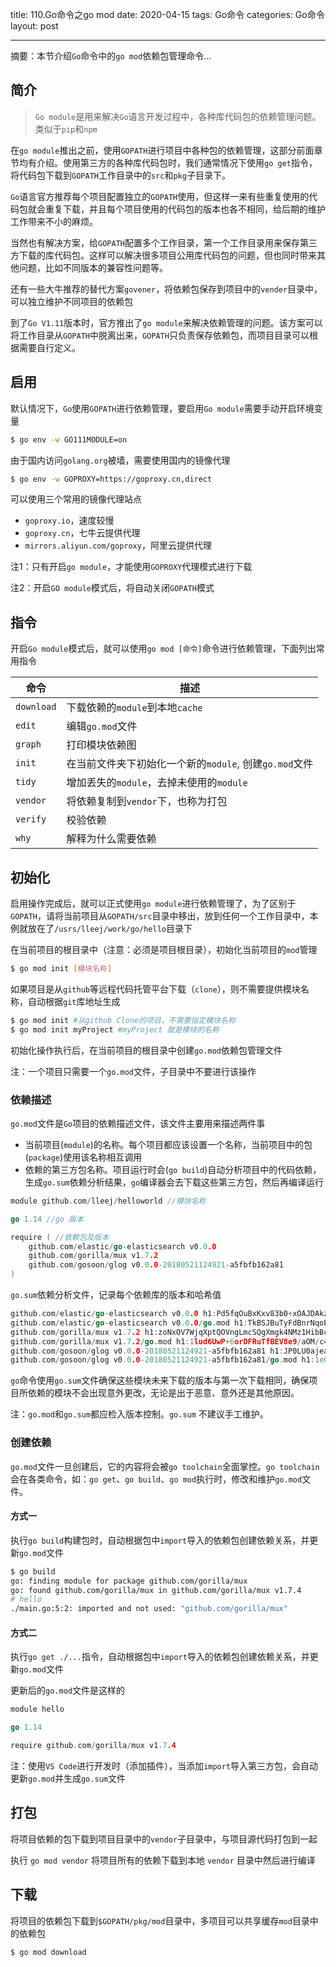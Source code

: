title: 110.Go命令之go mod
date: 2020-04-15
tags: Go命令
categories: Go命令
layout: post

------

摘要：本节介绍`Go`命令中的`go mod`依赖包管理命令...

<!-- more -->

## 简介

> `Go module`是用来解决`Go`语言开发过程中，各种库代码包的依赖管理问题。类似于`pip`和`npm`

在`go module`推出之前，使用`GOPATH`进行项目中各种包的依赖管理，这部分前面章节均有介绍。使用第三方的各种库代码包时，我们通常情况下使用`go get`指令，将代码包下载到`GOPATH`工作目录中的`src`和`pkg`子目录下。

`Go`语言官方推荐每个项目配置独立的`GOPATH`使用，但这样一来有些重复使用的代码包就会重复下载，并且每个项目使用的代码包的版本也各不相同，给后期的维护工作带来不小的麻烦。

当然也有解决方案，给`GOPATH`配置多个工作目录，第一个工作目录用来保存第三方下载的库代码包。这样可以解决很多项目公用库代码包的问题，但也同时带来其他问题，比如不同版本的兼容性问题等。

还有一些大牛推荐的替代方案`govener`，将依赖包保存到项目中的`vender`目录中，可以独立维护不同项目的依赖包

到了`Go V1.11`版本时，官方推出了`go module`来解决依赖管理的问题。该方案可以将工作目录从`GOPATH`中脱离出来，`GOPATH`只负责保存依赖包，而项目目录可以根据需要自行定义。

## 启用

默认情况下，`Go`使用`GOPATH`进行依赖管理，要启用`Go module`需要手动开启环境变量

```bash
$ go env -w GO111MODULE=on
```

由于国内访问`golang.org`被墙，需要使用国内的镜像代理

```bash
$ go env -w GOPROXY=https://goproxy.cn,direct
```

可以使用三个常用的镜像代理站点

- `goproxy.io`，速度较慢
- `goproxy.cn`，七牛云提供代理
- `mirrors.aliyun.com/goproxy`，阿里云提供代理

注1：只有开启`go module`，才能使用`GOPROXY`代理模式进行下载

注2：开启`GO module`模式后，将自动关闭`GOPATH`模式

## 指令

开启`Go module`模式后，就可以使用`go mod [命令]`命令进行依赖管理，下面列出常用指令

| 命令       | 描述                                                   |
| ---------- | ------------------------------------------------------ |
| `download` | 下载依赖的`module`到本地`cache`                        |
| `edit`     | 编辑`go.mod`文件                                       |
| `graph`    | 打印模块依赖图                                         |
| `init`     | 在当前文件夹下初始化一个新的`module`, 创建`go.mod`文件 |
| `tidy`     | 增加丢失的`module`，去掉未使用的`module`               |
| `vendor`   | 将依赖复制到`vendor`下，也称为打包                     |
| `verify`   | 校验依赖                                               |
| `why`      | 解释为什么需要依赖                                     |

## 初始化

启用操作完成后，就可以正式使用`go module`进行依赖管理了，为了区别于`GOPATH`，请将当前项目从`GOPATH/src`目录中移出，放到任何一个工作目录中，本例就放在了`/usrs/lleej/work/go/hello`目录下

在当前项目的根目录中（注意：必须是项目根目录），初始化当前项目的`mod`管理

```bash
$ go mod init [模块名称]
```

如果项目是从`github`等远程代码托管平台下载（`clone`），则不需要提供模块名称，自动根据`git`库地址生成

```bash
$ go mod init #从github Clone的项目，不需要指定模块名称
$ go mod init myProject #myProject 就是模块的名称
```

初始化操作执行后，在当前项目的根目录中创建`go.mod`依赖包管理文件

注：一个项目只需要一个`go.mod`文件，子目录中不要进行该操作

### 依赖描述

`go.mod`文件是`Go`项目的依赖描述文件，该文件主要用来描述两件事

- 当前项目(`module`)的名称。每个项目都应该设置一个名称，当前项目中的包(`package`)使用该名称相互调用
- 依赖的第三方包名称。项目运行时会(`go build`)自动分析项目中的代码依赖，生成`go.sum`依赖分析结果，`go`编译器会去下载这些第三方包，然后再编译运行

```go
module github.com/lleej/helloworld //模块名称

go 1.14 //go 版本

require ( //依赖包及版本
    github.com/elastic/go-elasticsearch v0.0.0
    github.com/gorilla/mux v1.7.2
    github.com/gosoon/glog v0.0.0-20180521124921-a5fbfb162a81
)
```

 `go.sum`依赖分析文件，记录每个依赖库的版本和哈希值

```go
github.com/elastic/go-elasticsearch v0.0.0 h1:Pd5fqOuBxKxv83b0+xOAJDAkziWYwFinWnBO0y+TZaA=
github.com/elastic/go-elasticsearch v0.0.0/go.mod h1:TkBSJBuTyFdBnrNqoPc54FN0vKf5c04IdM4zuStJ7xg=
github.com/gorilla/mux v1.7.2 h1:zoNxOV7WjqXptQOVngLmcSQgXmgk4NMz1HibBchjl/I=
github.com/gorilla/mux v1.7.2/go.mod h1:1lud6UwP+6orDFRuTfBEV8e9/aOM/c4fVVCaMa2zaAs=
github.com/gosoon/glog v0.0.0-20180521124921-a5fbfb162a81 h1:JP0LU0ajeawW2xySrbhDqtSUfVWohZ505Q4LXo+hCmg=
github.com/gosoon/glog v0.0.0-20180521124921-a5fbfb162a81/go.mod h1:1e0N9vBl2wPF6qYa+JCRNIZnhxSkXkOJfD2iFw3eOfg=
```

`go`命令使用`go.sum`文件确保这些模块未来下载的版本与第一次下载相同，确保项目所依赖的模块不会出现意外更改，无论是出于恶意、意外还是其他原因。 

注：`go.mod`和`go.sum`都应检入版本控制。`go.sum` 不建议手工维护。

### 创建依赖

`go.mod`文件一旦创建后，它的内容将会被`go toolchain`全面掌控。`go toolchain`会在各类命令，如：`go get`、`go build`、`go mod`执行时，修改和维护`go.mod`文件。

#### 方式一

执行`go build`构建包时，自动根据包中`import`导入的依赖包创建依赖关系，并更新`go.mod`文件

```bash
$ go build
go: finding module for package github.com/gorilla/mux
go: found github.com/gorilla/mux in github.com/gorilla/mux v1.7.4
# hello
./main.go:5:2: imported and not used: "github.com/gorilla/mux"
```

#### 方式二

执行`go get ./...`指令，自动根据包中`import`导入的依赖包创建依赖关系，并更新`go.mod`文件

更新后的`go.mod`文件是这样的

```go
module hello

go 1.14

require github.com/gorilla/mux v1.7.4
```

注：使用`VS Code`进行开发时（添加插件），当添加`import`导入第三方包，会自动更新`go.mod`并生成`go.sum`文件

## 打包

将项目依赖的包下载到项目目录中的`vendor`子目录中，与项目源代码打包到一起

执行 `go mod vendor` 将项目所有的依赖下载到本地 `vendor` 目录中然后进行编译

## 下载

将项目的依赖包下载到`$GOPATH/pkg/mod`目录中，多项目可以共享缓存`mod`目录中的依赖包

```bash
$ go mod download
```